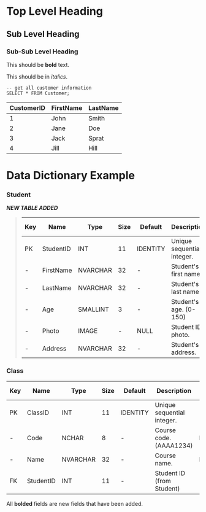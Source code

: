 
# Top Level Heading
## Sub Level Heading
### Sub-Sub Level Heading

This should be __bold__ text.

This should be in _italics_.

```
-- get all customer information
SELECT * FROM Customer;
```

|CustomerID|FirstName|LastName|
|----------|---------|--------|
|1         |John     |Smith   |
|2         |Jane     |Doe     |
|3         |Jack     |Sprat   |
|4         |Jill      |Hill   |

# Data Dictionary Example

### Student
***NEW TABLE ADDED***  

>|Key|Name       |Type    |Size|Default   |Description                |Sample Data    |
>|---|-----------|--------|----|----------|---------------------------|---------------|
>|PK |StudentID  |INT     |11  |IDENTITY  |Unique sequential integer. |123456         |
>|-  |FirstName  |NVARCHAR|32  |-         |Student's first name.      |Jane           |
>|-  |LastName   |NVARCHAR|32  |-         |Student's last name.       |Smith          |
>|-  |Age        |SMALLINT|3   |-         |Student's age. (0-150)     |32             |
>|-  |Photo      |IMAGE   |-   |NULL      |Student ID photo.          |_image.jpg_    |
>|-  |Address    |NVARCHAR|32  |-         |Student's address.         |5685 Leeds St. |

### Class

|Key|Name       |Type    |Size|Default   |Description                |Sample Data    |
|---|-----------|--------|----|----------|---------------------------|---------------|
|PK |ClassID    |INT     |11  |IDENTITY  |Unique sequential integer. |123456         |
|-  |Code       |NCHAR   |8   |-         |Course code. (AAAA1234)    |DBAS4002       |
|-  |Name       |NVARCHAR|32  |-         |Course name.               |Database       |
|FK |StudentID  |INT     |11  |-         |Student ID (from Student)  |123456         |  


All **bolded** fields are new fields that have been added.